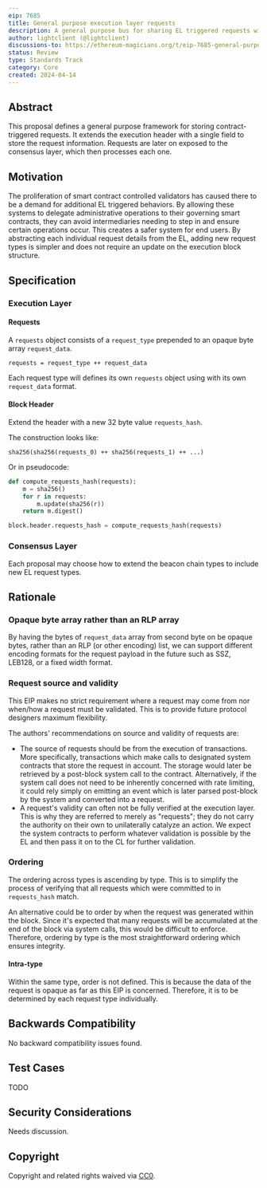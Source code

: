 ```yaml
---
eip: 7685
title: General purpose execution layer requests
description: A general purpose bus for sharing EL triggered requests with the CL
author: lightclient (@lightclient)
discussions-to: https://ethereum-magicians.org/t/eip-7685-general-purpose-execution-layer-requests/19668
status: Review
type: Standards Track
category: Core
created: 2024-04-14
---
```


## Abstract

This proposal defines a general purpose framework for storing contract-triggered
requests. It extends the execution header with a single field to store the
request information. Requests are later on exposed to the consensus layer, which
then processes each one.

## Motivation

The proliferation of smart contract controlled validators has caused there to be
a demand for additional EL triggered behaviors. By allowing these systems to
delegate administrative operations to their governing smart contracts, they can
avoid intermediaries needing to step in and ensure certain operations occur.
This creates a safer system for end users. By abstracting each individual request
details from the EL, adding new request types is simpler and does not require an
update on the execution block structure.

## Specification

### Execution Layer

#### Requests

A `requests` object consists of a `request_type` prepended to an opaque byte
array `request_data`.

```
requests = request_type ++ request_data
```

Each request type will defines its own `requests` object using with its own
`request_data` format.

#### Block Header

Extend the header with a new 32 byte value `requests_hash`.

The construction looks like:

```
sha256(sha256(requests_0) ++ sha256(requests_1) ++ ...)
```

Or in pseudocode:

```python
def compute_requests_hash(requests):
    m = sha256()
    for r in requests:
        m.update(sha256(r))
    return m.digest()

block.header.requests_hash = compute_requests_hash(requests)
```

### Consensus Layer

Each proposal may choose how to extend the beacon chain types to include new EL
request types.

## Rationale

### Opaque byte array rather than an RLP array

By having the bytes of `request_data` array from second byte on be opaque bytes, rather
than an RLP (or other encoding) list, we can support different encoding formats for the
request payload in the future such as SSZ, LEB128, or a fixed width format.

### Request source and validity

This EIP makes no strict requirement where a request may come from nor when/how
a request must be validated. This is to provide future protocol designers
maximum flexibility.

The authors' recommendations on source and validity of requests are:

* The source of requests should be from the execution of transactions. More
  specifically, transactions which make calls to designated system contracts
  that store the request in account. The storage would later be retrieved by a
  post-block system call to the contract. Alternatively, if the system call does
  not need to be inherently concerned with rate limiting, it could rely simply
  on emitting an event which is later parsed post-block by the system and
  converted into a request.
* A request's validity can often not be fully verified at the execution layer.
  This is why they are referred to merely as "requests"; they do not carry the
  authority on their own to unilaterally catalyze an action. We expect the system
  contracts to perform whatever validation is possible by the EL and then pass
  it on to the CL for further validation.

### Ordering

The ordering across types is ascending by type. This is to simplify the process
of verifying that all requests which were committed to in `requests_hash` match.

An alternative could be to order by when the request was generated within the
block. Since it's expected that many requests will be accumulated at the end of
the block via system calls, this would be difficult to enforce. Therefore,
ordering by type is the most straightforward ordering which ensures integrity.

#### Intra-type

Within the same type, order is not defined. This is because the data of the
request is opaque as far as this EIP is concerned. Therefore, it is to be
determined by each request type individually.

## Backwards Compatibility

No backward compatibility issues found.

## Test Cases

TODO

## Security Considerations

Needs discussion.

## Copyright

Copyright and related rights waived via [CC0](../LICENSE.md).
